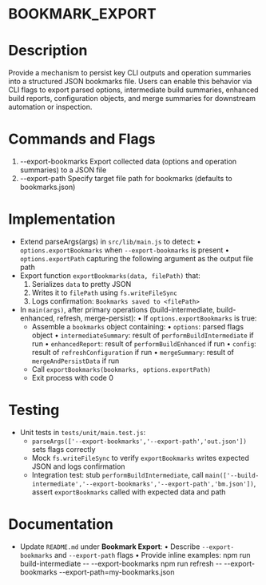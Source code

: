 # BOOKMARK_EXPORT

# Description
Provide a mechanism to persist key CLI outputs and operation summaries into a structured JSON bookmarks file. Users can enable this behavior via CLI flags to export parsed options, intermediate build summaries, enhanced build reports, configuration objects, and merge summaries for downstream automation or inspection.

# Commands and Flags
1. --export-bookmarks   Export collected data (options and operation summaries) to a JSON file
2. --export-path <file> Specify target file path for bookmarks (defaults to bookmarks.json)

# Implementation
- Extend parseArgs(args) in `src/lib/main.js` to detect:
  • `options.exportBookmarks` when `--export-bookmarks` is present
  • `options.exportPath` capturing the following argument as the output file path
- Export function `exportBookmarks(data, filePath)` that:
  1. Serializes `data` to pretty JSON
  2. Writes it to `filePath` using `fs.writeFileSync`
  3. Logs confirmation: `Bookmarks saved to <filePath>`
- In `main(args)`, after primary operations (build-intermediate, build-enhanced, refresh, merge-persist):
  • If `options.exportBookmarks` is true:
    - Assemble a `bookmarks` object containing:
      • `options`: parsed flags object
      • `intermediateSummary`: result of `performBuildIntermediate` if run
      • `enhancedReport`: result of `performBuildEnhanced` if run
      • `config`: result of `refreshConfiguration` if run
      • `mergeSummary`: result of `mergeAndPersistData` if run
    - Call `exportBookmarks(bookmarks, options.exportPath)`
    - Exit process with code 0

# Testing
- Unit tests in `tests/unit/main.test.js`:
  * `parseArgs(['--export-bookmarks','--export-path','out.json'])` sets flags correctly
  * Mock `fs.writeFileSync` to verify `exportBookmarks` writes expected JSON and logs confirmation
  * Integration test: stub `performBuildIntermediate`, call `main(['--build-intermediate','--export-bookmarks','--export-path','bm.json'])`, assert `exportBookmarks` called with expected data and path

# Documentation
- Update `README.md` under **Bookmark Export**:
  • Describe `--export-bookmarks` and `--export-path` flags
  • Provide inline examples:
    npm run build-intermediate -- --export-bookmarks
    npm run refresh -- --export-bookmarks --export-path=my-bookmarks.json

